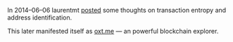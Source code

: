 In 2014–06–06 laurentmt [posted](https://bitcointalk.org/index.php?topic=279249.msg7170950#msg7170950) some thoughts on transaction entropy and address identification. 

This later manifested itself as [oxt.me](https://oxt.me) — an powerful blockchain explorer.